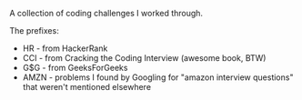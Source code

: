 A collection of coding challenges I worked through.

The prefixes:

 * HR - from HackerRank
 * CCI - from Cracking the Coding Interview (awesome book, BTW)
 * G$G - from GeeksForGeeks
 * AMZN - problems I found by Googling for "amazon interview questions" that weren't mentioned elsewhere

